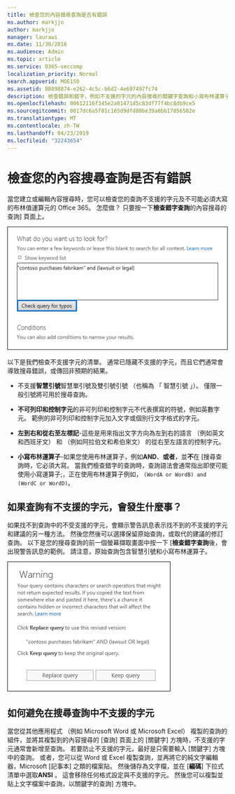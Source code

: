 ```yaml
---
title: 檢查您的內容搜尋查詢是否有錯誤
ms.author: markjjo
author: markjjo
manager: laurawi
ms.date: 11/30/2016
ms.audience: Admin
ms.topic: article
ms.service: O365-seccomp
localization_priority: Normal
search.appverid: MOE150
ms.assetid: 88898874-e262-4c5c-b6d2-4e697497fc74
description: 檢查錯誤和錯字，例如不支援的字元的內容搜尋的關鍵字查詢和小寫布林運算子，才能執行搜尋。 如果我們發現錯誤，則將建議的修訂的查詢。
ms.openlocfilehash: 00612116f345e2a01471d5c83df77f4bc8db9ce5
ms.sourcegitcommit: 0017dc6a5f81c165d9dfd88be39a6bb17856582e
ms.translationtype: MT
ms.contentlocale: zh-TW
ms.lasthandoff: 04/23/2019
ms.locfileid: "32243654"
---
```

# <a name="check-your-content-search-query-for-errors"></a>檢查您的內容搜尋查詢是否有錯誤

當您建立或編輯內容搜尋時，您可以檢查您的查詢不支援的字元及不可能必須大寫的布林值運算元的 Office 365。 怎麼做？ 只要按一下**檢查錯字查詢**的內容搜尋的查詢] 頁面上。 
  
![按一下 「 檢查錯字查詢 」 來檢查您的搜尋查詢不受支援的字元](media/e5314306-cfb2-481d-9b5c-13ce658156e7.png)
  
以下是我們檢查不支援字元的清單。 通常已隱藏不支援的字元，而且它們通常會導致搜尋錯誤，或傳回非預期的結果。
  
- 不支援**智慧引號**智慧單引號及雙引號引號 （也稱為 「 智慧引號 」）。 僅限一般引號將可用於搜尋查詢。 
    
- **不可列印和控制字元**的非可列印和控制字元不代表撰寫的符號，例如英數字元。 範例的非可列印和控制字元加入文字或個別行文字格式的字元。 
    
- **左到右和從右至左標記**-這些是用來指出文字方向為左到右的語言 （例如英文和西班牙文） 和 （例如阿拉伯文和希伯來文） 的從右至左語言的控制字元。
    
- **小寫布林運算子**-如果您使用布林運算子，例如**AND**、**或者**，並**不**在 [搜尋查詢時，它必須大寫。 當我們檢查錯字的查詢時，查詢語法會通常指出即使可能使用小寫運算子;，正在使用布林運算子例如， `(WordA or WordB) and (WordC or WordD)`。
    
## <a name="what-happens-if-a-query-has-an-unsupported-character"></a>如果查詢有不支援的字元，會發生什麼事？

如果找不到查詢中的不受支援的字元，會顯示警告訊息表示找不到的不支援的字元和建議的另一種方法。 然後您然後可以選擇保留原始查詢，或取代的建議的修訂查詢。 以下是您的搜尋查詢的前一個螢幕擷取畫面中按一下 [**檢查錯字查詢**後，會出現警告訊息的範例。 請注意，原始查詢包含智慧引號和小寫布林運算子。 
  
![針對您的查詢建議修訂會顯示警告訊息](media/23214b30-8e52-412c-bd80-63fb1b3ed52d.png)
  
## <a name="how-to-prevent-unsupported-characters-in-your-search-queries"></a>如何避免在搜尋查詢中不支援的字元

當您從其他應用程式 （例如 Microsoft Word 或 Microsoft Excel） 複製的查詢的組件，並將其複製到的內容搜尋的 [查詢] 頁面上的 [關鍵字] 方塊時，不支援的字元通常會新增至查詢。 若要防止不支援的字元，最好是只需要輸入 [關鍵字] 方塊中的查詢。 或者，您可以從 Word 或 Excel 複製查詢，並再將它的純文字編輯器，Microsoft [記事本] 之類的檔案貼。 然後儲存為文字檔，並在 [**編碼**] 下拉式清單中選取**ANSI** 。 這會移除任何格式設定與不支援的字元。 然後您可以複製並貼上文字檔案中查詢，以關鍵字的查詢] 方塊中。 
